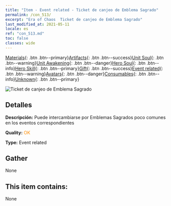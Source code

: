 ```yaml
---
title: "Item - Event related - Ticket de canjeo de Emblema Sagrado"
permalink: /con_513/
excerpt: "Era of Chaos  Ticket de canjeo de Emblema Sagrado"
last_modified_at: 2021-05-11
locale: es
ref: "con_513.md"
toc: false
classes: wide
---
```

 [Materials](/ItemsES/){: .btn .btn--primary}[Artifacts](/ItemsES/Artifacts/){: .btn .btn--success}[Unit Soul](/ItemsES/UnitSoul/){: .btn .btn--warning}[Unit Awakening](/ItemsES/UnitAwakening/){: .btn .btn--danger}[Hero Soul](/ItemsES/HeroSoul/){: .btn .btn--info}[Hero Skill](/ItemsES/HeroSkill/){: .btn .btn--primary}[Gift](/ItemsES/Gift/){: .btn .btn--success}[Event related](/ItemsES/Events/){: .btn .btn--warning}[Avatars](/ItemsES/Avatars/){: .btn .btn--danger}[Consumables](/ItemsES/Consumables/){: .btn .btn--info}[Unknown](/ItemsES/Unknown/){: .btn .btn--primary}

 ![Ticket de canjeo de Emblema Sagrado](/images/t/i_10003.png)

## Detalles
 **Descripción:** Puede intercambiarse por Emblemas Sagrados poco comunes en los eventos correspondientes

 **Quality:** <span style="color: #FF8C00">OK</span>

 **Type:** Event related

## Gather

  None

## This item contains:

  None

